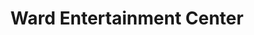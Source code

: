 ---
title: "Ward Entertainment Center"
url: /honolulu/ward-entertainment-center/
shop: Einkaufszentrum
---